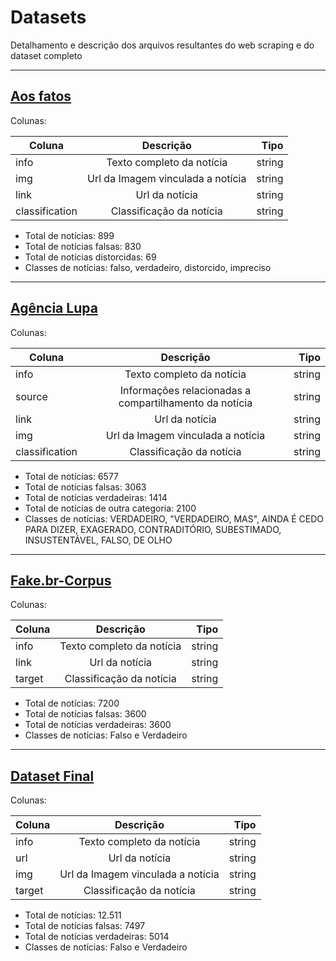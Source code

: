 # Datasets

Detalhamento e descrição dos arquivos resultantes do web scraping e do dataset completo

---

## [Aos fatos](https://github.com/tiuwill/tcc-fake-news-ai-detector/blob/main/datasets/agencia_lupa.csv)

Colunas:

| Coluna | Descrição                                | Tipo   |
| -------|:----------------------------------------:| ------:|
| info   | Texto completo da notícia                | string |
| img    | Url da Imagem vinculada a notícia        | string |
| link   | Url da notícia                           | string |
| classification  | Classificação da notícia        | string |

 
- Total de notícias: 899
- Total de notícias falsas: 830
- Total de notícias distorcidas: 69
- Classes de notícias: falso, verdadeiro, distorcido, impreciso

---

## [Agência Lupa](https://github.com/tiuwill/tcc-fake-news-ai-detector/blob/main/datasets/aosfatos.csv)

Colunas:

| Coluna           | Descrição                 | Tipo   |
| -----------------|:-------------------------:| ------:|
| info             | Texto completo da notícia | string |
| source           | Informações relacionadas a compartilhamento da notícia | string |
| link             | Url da notícia | string |
| img              | Url da Imagem vinculada a notícia | string |
| classification   | Classificação da notícia | string |

- Total de notícias: 6577  
- Total de notícias falsas: 3063 
- Total de notícias verdadeiras: 1414 
- Total de notícias de outra categoria: 2100  
- Classes de notícias: VERDADEIRO, "VERDADEIRO, MAS", AINDA É CEDO PARA DIZER, EXAGERADO, CONTRADITÓRIO, SUBESTIMADO, INSUSTENTÁVEL, FALSO, DE OLHO

----
## [Fake.br-Corpus](https://github.com/tiuwill/tcc-fake-news-ai-detector/blob/main/datasets/fakebr-corpus.csv)

Colunas:

| Coluna           | Descrição                 | Tipo   |
| -----------------|:-------------------------:| ------:|
| info             | Texto completo da notícia | string |
| link             | Url da notícia | string |
| target           | Classificação da notícia | string |

- Total de notícias: 7200   
- Total de notícias falsas: 3600 
- Total de notícias verdadeiras: 3600 
- Classes de notícias: Falso e Verdadeiro

---
## [Dataset Final](https://github.com/tiuwill/tcc-fake-news-ai-detector/blob/main/datasets/todos_os_dados.csv)

Colunas:

| Coluna           | Descrição                 | Tipo   |
| -----------------|:-------------------------:| ------:|
| info             | Texto completo da notícia | string |
| url             | Url da notícia | string |
| img           | Url da Imagem vinculada a notícia | string |
| target           | Classificação da notícia | string |

- Total de notícias: 12.511   
- Total de notícias falsas: 7497 
- Total de notícias verdadeiras: 5014  
- Classes de notícias: Falso e Verdadeiro